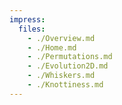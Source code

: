 ```yaml
---
impress:
  files:
    - ./Overview.md
    - ./Home.md
    - ./Permutations.md
    - ./Evolution2D.md
    - ./Whiskers.md
    - ./Knottiness.md
---
```

